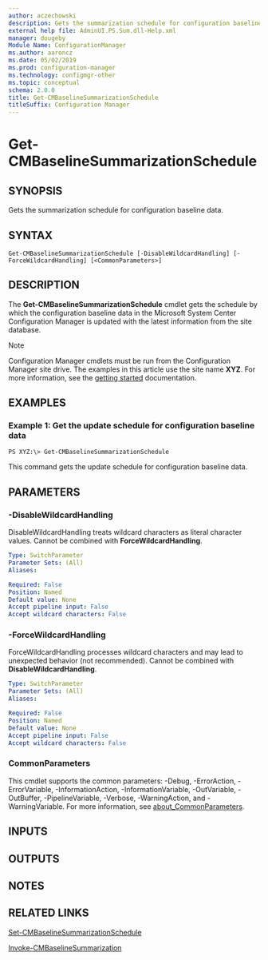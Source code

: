 ```yaml
---
author: aczechowski
description: Gets the summarization schedule for configuration baseline data.
external help file: AdminUI.PS.Sum.dll-Help.xml
manager: dougeby
Module Name: ConfigurationManager
ms.author: aaroncz
ms.date: 05/02/2019
ms.prod: configuration-manager
ms.technology: configmgr-other
ms.topic: conceptual
schema: 2.0.0
title: Get-CMBaselineSummarizationSchedule
titleSuffix: Configuration Manager
---
```


# Get-CMBaselineSummarizationSchedule

## SYNOPSIS
Gets the summarization schedule for configuration baseline data.

## SYNTAX

```
Get-CMBaselineSummarizationSchedule [-DisableWildcardHandling] [-ForceWildcardHandling] [<CommonParameters>]
```

## DESCRIPTION
The **Get-CMBaselineSummarizationSchedule** cmdlet gets the schedule by which the configuration baseline data in the Microsoft System Center Configuration Manager is updated with the latest information from the site database.

> [!NOTE]
> Configuration Manager cmdlets must be run from the Configuration Manager site drive.
> The examples in this article use the site name **XYZ**. For more information, see the
> [getting started](/powershell/sccm/overview) documentation.

## EXAMPLES

### Example 1: Get the update schedule for configuration baseline data
```
PS XYZ:\> Get-CMBaselineSummarizationSchedule
```

This command gets the update schedule for configuration baseline data.

## PARAMETERS

### -DisableWildcardHandling
DisableWildcardHandling treats wildcard characters as literal character values. Cannot be combined with **ForceWildcardHandling**.

```yaml
Type: SwitchParameter
Parameter Sets: (All)
Aliases:

Required: False
Position: Named
Default value: None
Accept pipeline input: False
Accept wildcard characters: False
```

### -ForceWildcardHandling
ForceWildcardHandling processes wildcard characters and may lead to unexpected behavior (not recommended). Cannot be combined with **DisableWildcardHandling**.

```yaml
Type: SwitchParameter
Parameter Sets: (All)
Aliases:

Required: False
Position: Named
Default value: None
Accept pipeline input: False
Accept wildcard characters: False
```

### CommonParameters
This cmdlet supports the common parameters: -Debug, -ErrorAction, -ErrorVariable, -InformationAction, -InformationVariable, -OutVariable, -OutBuffer, -PipelineVariable, -Verbose, -WarningAction, and -WarningVariable. For more information, see [about_CommonParameters](http://go.microsoft.com/fwlink/?LinkID=113216).

## INPUTS

## OUTPUTS

## NOTES

## RELATED LINKS

[Set-CMBaselineSummarizationSchedule](Set-CMBaselineSummarizationSchedule.md)

[Invoke-CMBaselineSummarization](Invoke-CMBaselineSummarization.md)


